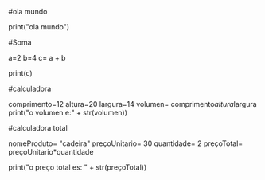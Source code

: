 #ola mundo

print("ola mundo")

#Soma

a=2
b=4
c= a + b

print(c)

#calculadora

comprimento=12 
altura=20
largura=14
volumen= comprimento*altura*largura
print("o volumen e:" + str(volumen))

#calculadora total

nomeProduto= "cadeira"
preçoUnitario= 30
quantidade= 2
preçoTotal= preçoUnitario*quantidade

print("o preço total es: " + str(preçoTotal))
